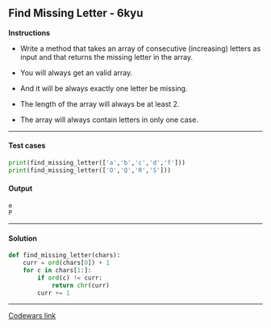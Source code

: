 ## Find Missing Letter - 6kyu

**Instructions**

- Write a method that takes an array of consecutive (increasing) letters as input and that returns the missing letter in the array.

- You will always get an valid array.

- And it will be always exactly one letter be missing.

- The length of the array will always be at least 2.

- The array will always contain letters in only one case.

---

#### Test cases

```python
print(find_missing_letter(['a','b','c','d','f']))
print(find_missing_letter(['O','Q','R','S']))
```

#### Output

```
e
P
```

---

#### Solution

```python
def find_missing_letter(chars):
    curr = ord(chars[0]) + 1
    for c in chars[1:]:
        if ord(c) != curr:
            return chr(curr)
        curr += 1
```

---

[Codewars link](https://www.codewars.com/kata/5839edaa6754d6fec10000a2)
